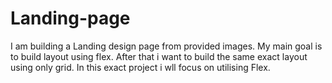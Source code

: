 # Landing-page
I am building a Landing design page from provided images.
My main goal is to build layout using flex. After that i want to build the same exact layout using only grid.
In this exact project i wll focus on utilising Flex. 